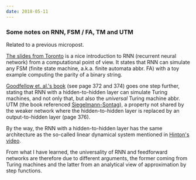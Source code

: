 ```yaml
---
date: 2018-05-11
---
```

### Some notes on RNN, FSM / FA, TM and UTM

Related to a previous micropost.

[The slides from Toronto](http://www.cs.toronto.edu/~rgrosse/csc321/lec9.pdf) is a nice introduction to RNN (recurrent neural network) from a computational point of view. It states that RNN can simulate any FSM (finite state machine, a.k.a. finite automata abbr. FA) with a toy example computing the parity of a binary string.

[Goodfellow et. al.'s book](http://www.deeplearningbook.org/contents/rnn.html) (see page 372 and 374) goes one step further, stating that RNN with a hidden-to-hidden layer can simulate Turing machines, and not only that, but also the *universal* Turing machine abbr. UTM (the book referenced [Siegelmann-Sontag](https://www.sciencedirect.com/science/article/pii/S0022000085710136)), a property not shared by the weaker network where the hidden-to-hidden layer is replaced by an output-to-hidden layer (page 376).

By the way, the RNN with a hidden-to-hidden layer has the same architecture as the so-called linear dynamical system mentioned in [Hinton's video](https://www.coursera.org/learn/neural-networks/lecture/Fpa7y/modeling-sequences-a-brief-overview).

From what I have learned, the universality of RNN and feedforward networks are therefore due to different arguments, the former coming from Turing machines and the latter from an analytical view of approximation by step functions.
